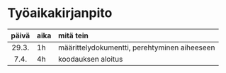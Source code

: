 # Työaikakirjanpito

| päivä | aika | mitä tein  |
| :----:|:-----| :-----|
| 29.3. | 1h   |  määrittelydokumentti, perehtyminen aiheeseen  |
| 7.4.  | 4h   |  koodauksen aloitus  |
